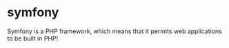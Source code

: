 # symfony
Symfony is a PHP framework, which means that it permits web applications to be built in PHP! 
